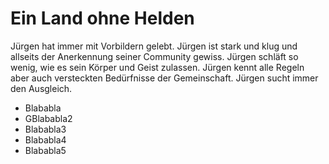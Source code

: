 # Ein Land ohne Helden
Jürgen hat immer mit Vorbildern gelebt. Jürgen ist stark und klug und allseits der Anerkennung seiner Community gewiss. Jürgen schläft so wenig, wie es sein Körper und Geist zulassen. Jürgen kennt alle Regeln aber auch versteckten Bedürfnisse der Gemeinschaft. Jürgen sucht immer den Ausgleich.
* Blababla
* GBlababla2
* Blababla3
* Blababla4
* Blababla5
